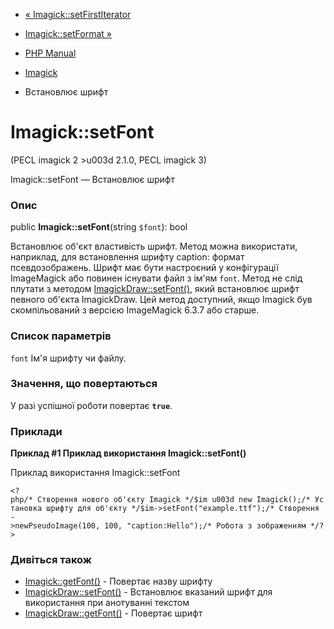 - [« Imagick::setFirstIterator](imagick.setfirstiterator.md)
- [Imagick::setFormat »](imagick.setformat.md)

- [PHP Manual](index.md)
- [Imagick](class.imagick.md)
- Встановлює шрифт

# Imagick::setFont

(PECL imagick 2 \>u003d 2.1.0, PECL imagick 3)

Imagick::setFont — Встановлює шрифт

### Опис

public **Imagick::setFont**(string `$font`): bool

Встановлює об'єкт властивість шрифт. Метод можна використати,
наприклад, для встановлення шрифту caption: формат псевдозображень.
Шрифт має бути настроєний у конфігурації ImageMagick або повинен
існувати файл з ім'ям `font`. Метод не слід плутати з методом
[ImagickDraw::setFont()](imagickdraw.setfont.md), який
встановлює шрифт певного об'єкта ImagickDraw. Цей метод
доступний, якщо Imagick був скомпільований з версією ImageMagick 6.3.7 або
старше.

### Список параметрів

`font`
Ім'я шрифту чи файлу.

### Значення, що повертаються

У разі успішної роботи повертає **`true`**.

### Приклади

**Приклад #1 Приклад використання **Imagick::setFont()****

Приклад використання Imagick::setFont

` <?php/* Створення нового об'єкту Imagick */$im u003d new Imagick();/* Установка шрифту для об'єкту */$im->setFont("example.ttf");/* Створення ->newPseudoImage(100, 100, "caption:Hello");/* Робота з зображенням */?> `

### Дивіться також

- [Imagick::getFont()](imagick.getfont.md) - Повертає назву
шрифту
- [ImagickDraw::setFont()](imagickdraw.setfont.md) - Встановлює
вказаний шрифт для використання при анотуванні текстом
- [ImagickDraw::getFont()](imagickdraw.getfont.md) - Повертає
шрифт
